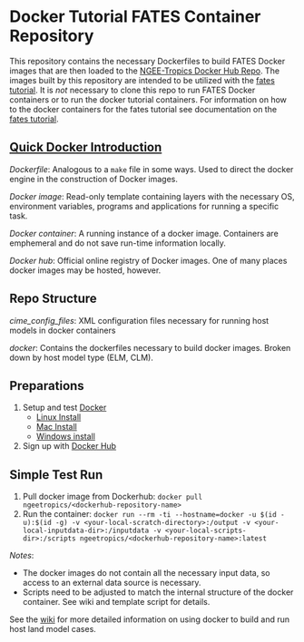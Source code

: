 # Docker Tutorial FATES Container Repository

This repository contains the necessary Dockerfiles to build FATES Docker images that are then loaded to the [NGEE-Tropics Docker Hub Repo](https://hub.docker.com/orgs/ngeetropics/repositories).  The images built by this repository are intended to be utilized with the [fates tutorial](https://github.com/NGEET/fates-tutorial).  It is *not* necessary to clone this repo to run FATES Docker containers or to run the docker tutorial containers.  For information on how to the docker containers for the fates tutorial see documentation on the [fates tutorial](https://github.com/NGEET/fates-tutorial).

## [Quick Docker Introduction](https://docs.docker.com/engine/docker-overview/)

*Dockerfile*: Analogous to a `make` file in some ways.  Used to direct the docker engine in the construction of Docker images.  

*Docker image*: Read-only template containing layers with the necessary OS, environment variables, programs and applications for running a specific task.

*Docker container*: A running instance of a docker image.  Containers are emphemeral and do not save run-time information locally.

*Docker hub*: Official online registry of Docker images.  One of many places docker images may be hosted, however.


## Repo Structure

*cime_config_files*: XML configuration files necessary for running host models in docker containers

*docker*: Contains the dockerfiles necessary to build docker images.  Broken down by host model type (ELM, CLM).

## Preparations

1. Setup and test [Docker](https://docs.docker.com/install/)
    - [Linux Install](https://docs.docker.com/install/)
    - [Mac Install](https://docs.docker.com/docker-for-mac/)
    - [Windows install](https://docs.docker.com/docker-for-windows/)
2. Sign up with [Docker Hub](https://hub.docker.com/)

## Simple Test Run

1. Pull docker image from Dockerhub: `docker pull ngeetropics/<dockerhub-repository-name>`
2. Run the container: `docker run --rm -ti --hostname=docker -u $(id -u):$(id -g) -v <your-local-scratch-directory>:/output -v <your-local-inputdata-dir>:/inputdata -v <your-local-scripts-dir>:/scripts ngeetropics/<dockerhub-repository-name>:latest`

*Notes*: 
- The docker images do not contain all the necessary input data, so access to an external data source is necessary.
- Scripts need to be adjusted to match the internal structure of the docker container.  See wiki and template script for details.

See the [wiki](https://github.com/NGEET/docker-fates-tutorial/wiki/) for more detailed information on using docker to build and run host land model cases.
